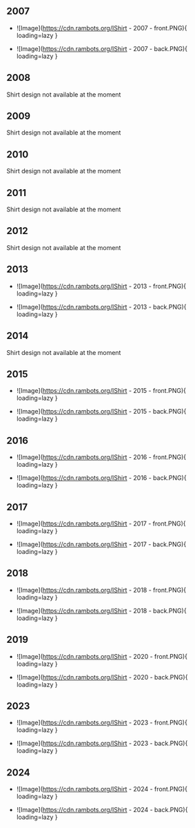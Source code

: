## 2007

<div class="grid cards" markdown>

- ![Image](https://cdn.rambots.org/IShirt - 2007 - front.PNG){ loading=lazy }

- ![Image](https://cdn.rambots.org/IShirt - 2007 - back.PNG){ loading=lazy }

## 2008

<div class="grid cards" markdown>

Shirt design not available at the moment 

## 2009

Shirt design not available at the moment 

## 2010

Shirt design not available at the moment

## 2011

Shirt design not available at the moment

## 2012

Shirt design not available at the moment

## 2013

<div class="grid cards" markdown>

- ![Image](https://cdn.rambots.org/IShirt - 2013 - front.PNG){ loading=lazy }

- ![Image](https://cdn.rambots.org/IShirt - 2013 - back.PNG){ loading=lazy }

## 2014

Shirt design not available at the moment

## 2015

<div class="grid cards" markdown>

- ![Image](https://cdn.rambots.org/IShirt - 2015 - front.PNG){ loading=lazy }

- ![Image](https://cdn.rambots.org/IShirt - 2015 - back.PNG){ loading=lazy }

## 2016

<div class="grid cards" markdown>

- ![Image](https://cdn.rambots.org/IShirt - 2016 - front.PNG){ loading=lazy }

- ![Image](https://cdn.rambots.org/IShirt - 2016 - back.PNG){ loading=lazy }

## 2017

<div class="grid cards" markdown>

- ![Image](https://cdn.rambots.org/IShirt - 2017 - front.PNG){ loading=lazy }

- ![Image](https://cdn.rambots.org/IShirt - 2017 - back.PNG){ loading=lazy }

## 2018

<div class="grid cards" markdown>

- ![Image](https://cdn.rambots.org/IShirt - 2018 - front.PNG){ loading=lazy }

- ![Image](https://cdn.rambots.org/IShirt - 2018 - back.PNG){ loading=lazy }

## 2019

<div class="grid cards" markdown>

- ![Image](https://cdn.rambots.org/IShirt - 2020 - front.PNG){ loading=lazy }

- ![Image](https://cdn.rambots.org/IShirt - 2020 - back.PNG){ loading=lazy }

## 2023

<div class="grid cards" markdown>

- ![Image](https://cdn.rambots.org/IShirt - 2023 - front.PNG){ loading=lazy }

- ![Image](https://cdn.rambots.org/IShirt - 2023 - back.PNG){ loading=lazy }

## 2024

<div class="grid cards" markdown>

- ![Image](https://cdn.rambots.org/IShirt - 2024 - front.PNG){ loading=lazy }

- ![Image](https://cdn.rambots.org/IShirt - 2024 - back.PNG){ loading=lazy }